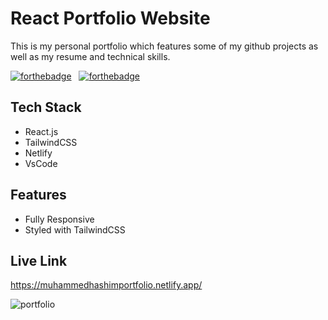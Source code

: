 
# React Portfolio Website

This is my personal portfolio  which features some of my github projects as well as my resume and technical skills.






[![forthebadge](https://forthebadge.com/images/badges/built-with-love.svg)](https://forthebadge.com) &nbsp;
[![forthebadge](https://forthebadge.com/images/badges/made-with-javascript.svg)](https://forthebadge.com) &nbsp;





## Tech Stack

- React.js
- TailwindCSS
- Netlify
- VsCode


## Features

- Fully Responsive
- Styled with TailwindCSS

## Live Link

https://muhammedhashimportfolio.netlify.app/

<img src="https://firebasestorage.googleapis.com/v0/b/muhammed-hashim-portfolio.appspot.com/o/projects%2Fportfolio-xl.png?alt=media&token=b79cd36a-e9a1-4469-952f-ce9b73693698" alt="portfolio" />
